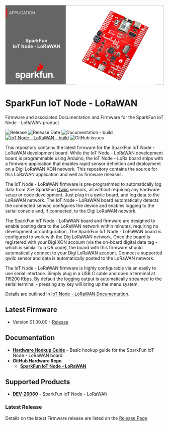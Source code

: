 
![SparkFun IoT Node - LoRaWAN Firmware](https://github.com/sparkfun/sfe-iot-node-lorawan/blob/main/docs/assets/img/IoT-Node-LoRaWAN-Banner.jpg "SparkFun IoT Node - LoRaWAN")

# SparkFun IoT Node - LoRaWAN

Firmware and associated Documentation and Firmware for the SparkFun IoT Node - LoRaWAN product

![Release](https://img.shields.io/github/v/release/sparkfun/sfe-iot-node-lorawan)
![Release Date](https://img.shields.io/github/release-date/sparkfun/sfe-iot-node-lorawan?display_date=published_at)
![Documentation - build](https://img.shields.io/github/actions/workflow/status/sparkfun/sfe-iot-node-lorawan/pages%2Fpages-build-deployment?label=Documentation)
[![IoT Node - LoRaWAN - build](https://github.com/sparkfun/sfe-iot-node-lorawan/actions/workflows/build-iotnode-lorawan.yml/badge.svg)](https://github.com/sparkfun/sfe-iot-node-lorawan/actions/workflows/build-iotnode-lorawan.yml)
![GitHub issues](https://img.shields.io/github/issues/sparkfun/sfe-iot-node-lorawan)

This repository contains the latest firmware for the SparkFun IoT Node - LoRaWAN development board. While the IoT Node - LoRaWAN development board is programmable using Arduino, the IoT Node - LoRa board ships with a firmware application that enables rapid sensor definition and deployment on a Digi LoRaWAN XON network. This repository contains the source for this LoRaWAN application and well as firmware releases.

The IoT Node - LoRaWAN firmware is pre-programmed to automatically log data from 25+ SparkFun [Qwiic](https://www.sparkfun.com/qwiic) sensors, all without requiring any hardware setup or code development. Just plug in a qwiic board, and log data to the LoRaWAN network. The IoT Node - LoRaWAN board automatically detects the connected sensor, configures the device and enables logging to the serial console and, if connected, to the Digi LoRaWAN network.

The SparkFun IoT Node - LoRaWAN board and firmware are designed to enable posting data to the LoRaWAN network within minutes, requiring no development or configuration. The SparkFun IoT Node - LoRaWAN board is configured to work with the Dig LoRaWAN network. Once the board is registered with your Digi XON account (via the on-board digital data tag - which is similar to a QR code), the board with this firmware should automatically connect to your Digi LoRaWAN account. Connect a supported qwiic sensor and data is automatically posted to the LoRaWAN network.

The IoT Node - LoRaWAN firmware is highly configurable via an easily to use serial interface. Simply plug in a USB C cable and open a terminal at 115200 Kbps. By default the logging output is automatically streamed to the serial terminal - pressing any key will bring up the menu system. 

Details are outlined in [IoT Node - LoRaWAN Documentation](https://docs.sparkfun.com/sfe-iot-node-lorawan).


## Latest Firmware

* Version 01.00.00 - [Release](https://github.com/sparkfun/sfe-iot-node-lorawan/releases/tag/v01.00.00)

## Documentation

* **[Hardware Hookup Guide](https://docs.sparkfun.com/SparkFun_IoT_Node_LoRaWAN/quick_start/)** - Basic hookup guide for the SparkFun IoT Node - LoRaWAN board
* **GitHub Hardware Repo**
  * **[SparkFun IoT Node - LoRaWAN](https://github.com/sparkfun/SparkFun_IoT_Node_LoRaWAN)**
  
## Supported Products

* **[DEV-26060](https://www.sparkfun.com/products/26060)** - SparkFun IoT Node - LoRaWAN

### Latest Release

Details on the latest Firmware release are listed on the [Release Page](https://github.com/sparkfun/sfe-iot-node-lorawan/releases)
